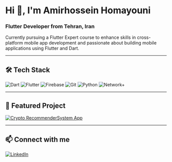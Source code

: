 
<h1>Hi 👋, I'm Amirhossein Homayouni</h1>
<h3>Flutter Developer from Tehran, Iran</h3>

<p>
  Currently pursuing a Flutter Expert course to enhance skills in cross-platform mobile app development  and passionate about building mobile applications using Flutter and Dart.
</p>

---

## 🛠 Tech Stack

![Dart](https://img.shields.io/badge/-Dart-0175C2?style=flat&logo=dart&logoColor=white)
![Flutter](https://img.shields.io/badge/-Flutter-02569B?style=flat&logo=flutter&logoColor=white)
![Firebase](https://img.shields.io/badge/-Firebase-FFCA28?style=flat&logo=firebase&logoColor=black)
![Git](https://img.shields.io/badge/-Git-F05032?style=flat&logo=git&logoColor=white)
![Python](https://img.shields.io/badge/-Python-3776AB?style=flat&logo=python&logoColor=white)
![Network+](https://img.shields.io/badge/-Network%2B-000000?style=flat)

---

## 🚀 Featured Project

[![Crypto RecommenderSystem App](https://github-readme-stats.vercel.app/api/pin/?username=AmirhosseinHY&show_owner=true&theme=rose_pine&repo=crypto-predictor-app)](https://github.com/AmirhosseinHY/crypto-predictor-app)

---

## 📫 Connect with me

[![LinkedIn](https://img.shields.io/badge/-AmirhosseinHY-blue?style=flat&logo=linkedin&logoColor=white)](https://linkedin.com/in/AmirhosseinHY)
